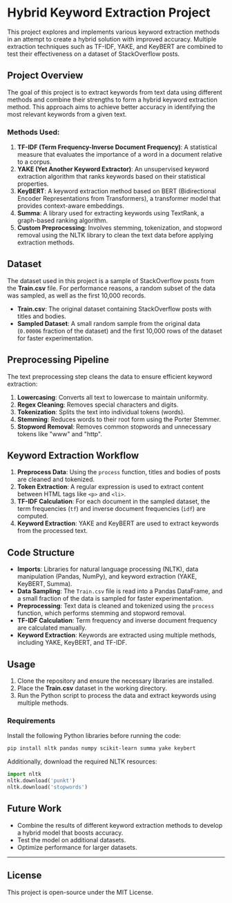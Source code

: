 
# Hybrid Keyword Extraction Project

This project explores and implements various keyword extraction methods in an attempt to create a hybrid solution with improved accuracy. Multiple extraction techniques such as TF-IDF, YAKE, and KeyBERT are combined to test their effectiveness on a dataset of StackOverflow posts.

## Project Overview

The goal of this project is to extract keywords from text data using different methods and combine their strengths to form a hybrid keyword extraction method. This approach aims to achieve better accuracy in identifying the most relevant keywords from a given text.

### Methods Used:

1. **TF-IDF (Term Frequency-Inverse Document Frequency)**: A statistical measure that evaluates the importance of a word in a document relative to a corpus.
2. **YAKE (Yet Another Keyword Extractor)**: An unsupervised keyword extraction algorithm that ranks keywords based on their statistical properties.
3. **KeyBERT**: A keyword extraction method based on BERT (Bidirectional Encoder Representations from Transformers), a transformer model that provides context-aware embeddings.
4. **Summa**: A library used for extracting keywords using TextRank, a graph-based ranking algorithm.
5. **Custom Preprocessing**: Involves stemming, tokenization, and stopword removal using the NLTK library to clean the text data before applying extraction methods.

## Dataset

The dataset used in this project is a sample of StackOverflow posts from the **Train.csv** file. For performance reasons, a random subset of the data was sampled, as well as the first 10,000 records.

- **Train.csv**: The original dataset containing StackOverflow posts with titles and bodies.
- **Sampled Dataset**: A small random sample from the original data (`0.00006` fraction of the dataset) and the first 10,000 rows of the dataset for faster experimentation.

## Preprocessing Pipeline

The text preprocessing step cleans the data to ensure efficient keyword extraction:
1. **Lowercasing**: Converts all text to lowercase to maintain uniformity.
2. **Regex Cleaning**: Removes special characters and digits.
3. **Tokenization**: Splits the text into individual tokens (words).
4. **Stemming**: Reduces words to their root form using the Porter Stemmer.
5. **Stopword Removal**: Removes common stopwords and unnecessary tokens like "www" and "http".

## Keyword Extraction Workflow

1. **Preprocess Data**: Using the `process` function, titles and bodies of posts are cleaned and tokenized.
2. **Token Extraction**: A regular expression is used to extract content between HTML tags like `<p>` and `<li>`.
3. **TF-IDF Calculation**: For each document in the sampled dataset, the term frequencies (`tf`) and inverse document frequencies (`idf`) are computed.
4. **Keyword Extraction**: YAKE and KeyBERT are used to extract keywords from the processed text.

## Code Structure

- **Imports**: Libraries for natural language processing (NLTK), data manipulation (Pandas, NumPy), and keyword extraction (YAKE, KeyBERT, Summa).
- **Data Sampling**: The `Train.csv` file is read into a Pandas DataFrame, and a small fraction of the data is sampled for faster experimentation.
- **Preprocessing**: Text data is cleaned and tokenized using the `process` function, which performs stemming and stopword removal.
- **TF-IDF Calculation**: Term frequency and inverse document frequency are calculated manually.
- **Keyword Extraction**: Keywords are extracted using multiple methods, including YAKE, KeyBERT, and TF-IDF.

## Usage

1. Clone the repository and ensure the necessary libraries are installed.
2. Place the **Train.csv** dataset in the working directory.
3. Run the Python script to process the data and extract keywords using multiple methods.

### Requirements

Install the following Python libraries before running the code:

```bash
pip install nltk pandas numpy scikit-learn summa yake keybert
```

Additionally, download the required NLTK resources:

```python
import nltk
nltk.download('punkt')
nltk.download('stopwords')
```

## Future Work

- Combine the results of different keyword extraction methods to develop a hybrid model that boosts accuracy.
- Test the model on additional datasets.
- Optimize performance for larger datasets.

---

## License

This project is open-source under the MIT License.

